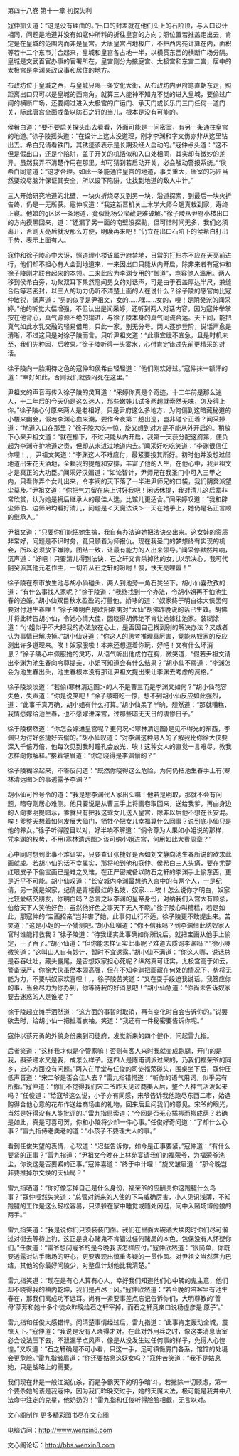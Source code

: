 第四十八卷 第十一章 初探失利

寇仲抓头道：“这是没有理由的。”出口的封盖就在他们头上的石阶顶，与入口设计相同，问题是地道并没有如寇仲所料的折往皇宫的方向；照位置若推盖走出去，肯定是在皇城的范围内而非是皇宫。大唐皇宫占地极广，不把西内苑计算在内，面积等若十二个东市并合起来，皇城和皇宫各占地一半，以横贯东西的横断广场分隔。皇城是文武百官办事的官署所在，皇宫则分为掖庭宫、太极宫和东宫二宫，居中的太极宫是李渊亲政议事和居住的地方。

布政坊位于皇城之西，与皇城只隔一条安化大街，从布政坊内尹府笔直朝东走，照距离出口只可以是皇城的西南角。就算三人能神不知鬼不觉的进入皇城，要偷过广阔的横断广场，还要闯过进入太极宫的广运门、承天门或长乐门三门任何一道门关，际此唐宫全面戒备以防石之轩的当儿，根本是没有可能的。

侯希白道：“要不要启关探头出去看看，外面可能是一问密室，有另一条通往皇宫的地道。”徐子陵摇头道：“在设计上这太没道理，刚才李渊和字文伤亦非从这里钻出去。希白兄请看铁门，其锈迹该表示是长期没经人启动的。”寇仲点头道：“这不但是假出口，还是个陷阱，盖子开关的机括似和入口处相同，其实却有微妙的差异。虽然我弄不清楚作用在那里，却可猜到若启动开关，必会触动警报系统。”‘侯希白同意道：“这才合理。如此一条能通往皇宫的地道，事关重大，唐室的巧匠当然要绞尽脑汁保证其安全，所以设下陷阱，让找到地道的敌人中计。”

三人开始研究地道的北壁，一块火折烧尽又到另一块，沿道探索，到最后一块火折告终，仍是一无所获。寇仲叹道：“我这新晋机关土木学大师今趟真栽到家，寿终正寝。他娘的g区区一条地道，竟似比杨公宝藏更难破解。”徐子陵从尹府小楼出口的方向摸黑回来，道：“还漏了另一面的南壁没探勘，但可惜时间无多，我们必须离开，否则天亮后就没那么方便，明晚再来吧！”仍立在出口石阶下的侯希白打出手势，表示上面有人。

寇仲和徐子陵心中大讶，照道理小楼该属尹府禁地，日常的打扫亦不应在天亮前进行，他们却不担心有人会到地道来，一来因出口只能从内开启，除非来者有寇仲和徐子陵刚才联合起来的本领。二来此应为李渊专用的“御道”，岂容他人滥用。两人移到侯希白旁，功聚双耳下果然隐闻男女的对话声，可是由于石盖厚达半尺，兼缝合后等若密封，以三人的功力仍听不清楚上面的人在说什么？徐子陵的感官向比寇仲敏锐，低声道：“男的似乎是尹祖文，女的……嘿……女的，嗅！是阴癸派的闻采婷。”他的听觉大幅增强，不但认出是闻采婷，还听到两人对话内容，因为寇仲举掌按在他背心，真气源源不绝的输进，与徐子陵本身的真气同流合运。天下间，能把真气如此水乳交融的轻易借用，只此一家，别无分号。两人逐步登阶，说话声愈是清晰，不过这只是对徐子陵而言。只听尹祖文道：“此事宜缓不宜急，且是时机未至，我们先种因，后收果。”徐子陵听得一头雾水，心付肯定错过先前更精采的对话。

徐子陵向一脸期待之色的寇仲和侯希白轻轻道：“他们刚欢好过。”寇仲抹一额汗的道：“幸好如此，否则我们就要闷死在这里。”

尹祖文的声音再传入徐子陵的灵耳道：“采婷你真是个奇迹，十二年前是那么迷人，十二年后的今天仍是这么迷人，那些嫩娃儿试多两趟就索然无味，怎及得上你。”徐子陵心付原来两人是老相好，只是尹府这么多地方，为何偏到这暗藏秘道的小楼来幽会，假若李渊心血来潮，要作今夜第二趟出巡，岂非碰个正着？闻采婷道：“地道入口在那里？”徐子陵大吃一惊，旋又想到对方是不能从外开启的。稍放下心来尹祖文道：“就在榻下，不过只能从内开启，我第一天获分配这府第，便负起为李渊守护地道之责，但却从未进过地道内去。”闻采好吃吃笑道：“李渊很信任你哩！，，尹祖文笑道：“李渊这人不难应付，最紧要投其所好。初时他并没想过借地道出来花天酒地，全赖我的提醒和安排，丰富了他的人生，在他心中，我尹祖文才是真正的大功臣。”闻采好汉媚道：“如论智计，尹师兄在我圣门中可入三甲之内，只看你弄个女儿出来，令李阀的天下落了一半进尹师兄的口袋，我们阴癸派望尘莫及。”尹祖文道：“你把气力留在床上讨好我吧！闲话休提，我对清儿这后辈非常欣赏，认为她是祝后继承人的最佳人选，比馆儿更适合。”闻采婷叹道：“我和辟尘师伯、边师弟均看好清儿，问题是＜天魔法诀＞一天在她手上，她仍是名正言顺的继承人。”

尹祖文道：“只要你们能把她生擒，我自有办法迫她把法诀交出来。这女娃的资质非常好，问题是不识时务，竟只顾着为师报仇。现在我圣门的梦想终有实现的机会，所以必须放下嫌隙，团结一致，让最有能力的人出来领导。”闻采停默然片响，沉声道：“好吧！只要清儿得到法诀，石之轩又肯杀掉他的女儿以示决心，我可代阴癸派其他元老作主，一切听从石之轩的吩咐！懊，快天亮哩嚣！”

徐子陵在东市放生池与胡小仙碰头，两人到池旁—角石凳坐下。胡小仙喜孜孜的道：“有什么事找人家呢？”徐于陵道：“我终找到一个办法，令胡小姐再不怕池生春的迫婚。”胡小仙双目秋水盈盈的打量他，娇哆的道：“奴家终于明白徐大侠因何要对付池生春哩！”徐子陵明白是欧阳希夷对“大仙”胡佛昨晚说的话已生效。胡佛并将此转告胡小仙，令她心情大佳，因晓得胡佛绝不肯让她嫁往池家。装糊涂道：“小姐似乎不大把我的办法放在心上，是否因自己找到别的解决办法？又或者认为事情已解决掉。”胡小仙讶道：“你这人的思考推理真厉害，竞能从奴家的反应测出许多道理来。唉！奴家服啦！本来还想逗着你玩，好吧！又有什么坏消息？”徐子陵心中佩服她的灵巧，从语气听出他成竹在胸，微笑道，“假若尹祖文请出李渊为池生春向令尊提亲，小姐可知道会有什么结果？”胡小仙不屑道：“李渊怎会为池生春出头，池生春根本没有那让尹祖文提出来让李渊去考虑的资格。”

徐子陵淡淡道：“若偷(寒林清远图＞的人不是曹三而是李渊又如何？”胡小仙花容失色，失声道：“你是说笑吧！”徐子陵暗吃一惊，想不到胡小仙反应如此强烈，道：“此事千真万确，胡小姐有什么打算。”胡小仙呆了半晌，颓然道：“那就糟糕，我情愿嫁给池生春，也不愿嫁进深宫，过那些暗无天日的凄惨日子。”

徐于陵楞然道：“你怎会嫁进皇宫呢？更何况＜寒林清远图)是见不得光的东西，李渊只为讨好张捷好去偷的。”胡小仙叹道：“对李渊这种男人的了解我比你徐大侠要深入千倍万倍，他每次见到我时瞳孔会放光，唉！这种女人的直觉一言难尽，教我怎样向你解释。”接着皱眉道：“你怎晓得是李渊偷的？”

徐子陵糊涂起来，不答反问道：“既然你晓得这么危险，为何仍把池生春手上有(寒林清远图＞的事透露予李渊？”

胡小仙可怜号令的道：“我是想李渊代人家出头嘛！他若是明取，那就不会有问题，暗夺则居心难测。他只要说是从曹三手上将画卷取回来，送给我爹，再由身边的人向爹明提暗示，爹就只有把我这乖女儿送入皇宫，除非以后他不想在长安混。唉！爹整天想着如何发展大仙门，牺牲个把女儿幸福算什么回事？说到底小仙只是他的养女。”徐子听得膛目以对，好半响不解道：“倘令尊为人果如小姐说的那样，凭李渊的权势，不用(寒林清远图＞该可纳小姐进宫，何用如此大费周章？”

心中同时想到此事不难证实，只要查证张捷好是否如刘文静向池生春所说的欲求此画就成。若胡小仙的话不幸属实，那将轮到他和寇仲、侯希白三人头痛，要在尤楚红眼皮子下偷宝画已是难之又难，在正严密戒备以防石之轩的李渊手上偷东西，更是近乎不可能。胡小仙叹道：“长安城内李渊最想纳入宫中的有两个人，一是纪倩，另一就是奴家，纪倩是青楼最红的名妓，奴家……唉！怎么说你才明白，奴家比较爱结交朋友，你明白吗？总言之以李渊的皇帝身份，对纳我们入宫大有顾忌，伯给天下人笑他好色，虽然他好色之事天下无人不晓。”徐子陵心叫糟糕，若是如此，那寇仲的“宝画招亲”岂非害了她，此事何止行不适，徐子陵更不敢提出来。苦笑道：“这是小姐的一个猜测吧。”胡小仙嗔道：“你不信我吗？到李渊借此纳奴家入官时谁能打救我？”徐子陵道：“待我证实此事确如你所说后。就把宝画从他手上偷定，一了百了。”胡小仙道：“但你能怎样证实此事呢？难道去质询李渊吗？”徐小陵微笑道：“这叫山人自有妙计，暂时不宜透露。”胡小仙不满道：“你这人哪，说话总是吞吞吐吐，藏头露尾，是否想奴家担心死呢？纵然真可证实，太极宫高于如云，警备深严，你徐大侠虽然本领高强，但在不知李渊把画藏在何处的情况下，势将无能为力，不要哄奴家欢喜哩！，，徐子陵苦笑道：“又在耍手段迫我说话。我答应你的事，当会尽力为你办到，你等待我的好消息吧！”胡小仙急道：“你尚未告诉奴家要去迷惑的人是谁呢？”

徐于陵起立摊手洒然道：“这方面的事暂时取消，再有变化时自会告诉你的。”说罢欲去时，给胡小仙一把扯着衣袖，笑道：“我还有一件秘密要告诉你呢。”

寇仲以蔡元勇的外貌身份来到司徒府，发觉新来的四个健仆，问起雷九指。

后者笑道：“这样我才似是个管家嘛！否则有客人来时我就变成跑腿，开门的是我，斟茶递水又是我，成怎么样子。这四人是陈甫调派过来的，乃我们福荣爷的同乡，忠心方面没有问题。”两入在厅堂与任俊的司徒福荣碰头，围桌坐下后，寇仲压低声音道：“宋二爷是否会佳人去？”雷九指错愕道：“听你的语气用词，似乎另有所指。”寇仲道：“你们不觉得我们宋二爷昨天见过商美人后，整个人神气活泼起来吗？”任俊道：“给寇爷这么说，小子亦有同感，宋爷告诉我他跑尽东西二市，始选购得合他心意的花布作送给商场主的礼物，回来后且问我们的意见。宋爷的眼光，当然是好得没有人能批评的。”雷九指思索道：“今回是否无心插柳而柳成荫？若确是如此，真是可喜可贺，你和小陵将少却一件心事。”任俊好奇问道：“了却什么心事？”雷九指侍老卖老的道：“小孩子不要理大人的事。”

看到任俊失望的表情，心软道：“迟些告诉你，如今是正事要紧。”寇仲道：“有什么要紧的正事？”雷九指道：“尹祖文今晚在上林苑宴请我们的福荣爷，为福荣爷洗尘，你说这是否要紧的正事。”寇仲喜道：“终于中计哩！”旋又皱眉道：“那今晚岂非要推掉尔文焕的天仙局？”

雷九指晒道：“你好像忘掉自己是什么身份，福荣爷的应酬关你这跑腿什么鸟事？”寇仲哑然失笑道：“总管对新来的人使的下马威确厉害，小人见识浅薄，不知跑腿的工作是这么轻松容易，只须躲在家中睡觉或随处闲逛，问中入赌场博他娘的两手。”

雷九指笑道：“我是说你们只须装装门面。我们在里面大碗酒大块肉时你们尽可溜过对街去等待上钓，这正是贪心赌鬼不肯错过任何赌局的本色，包保没有人怀疑你们。”任俊道：“雷爷想问寇爷的是今晚我该怎样应付。”寇仲欣然道：“很简单，你既要透露对沾手赌场的野心，更要表现出慎重多疑的一贯作风。对尹祖文当然落力巴结，其他的你最好问陵少，对整盘计划他比我清楚。”

雷九指笑道：“现在是有心人算有心人，幸好我们知道他们心中转的鬼主意，他们却不晓得我的袖内乾坤，我们是占尽上风。”寇仲欣然道：“若今晚的陪客里有池生春在，那我们离成功不远耳。尚有一紧要事差点忘记告诉你们，大明尊教的‘善母’莎芳和她十多个徒众昨晚给石之轩宰掉，而石之轩竞亲口说杨虚彦是‘原子’。”

雷九指和任俊大感错悍。问清楚事情经过后，雷九指道：“此事肯定轰动全城，震惊天下。”寇仲道：“我说是没有人晓得才对。在此对外用兵之时，像这类消息唐室必会设法压下去，不泄漏半点风声，像是从没发生过任何事的样子，免得人心惶惶。”又叹道：“石之轩确是不可小看，只这一手，足可镇慑魔门各系，馆馆的处境会更危险。”雷九指皱眉道：“你还要姑息这妖女吗？”寇仲苦笑道：“我不是姑息她，只是战略上的需要。

我们现在非是一般江湖仇杀，而是争霸天下的明争暗’斗。若撇除一切顾虑，第一个要杀她的该是我寇仲，因为我们昨晚交过手，她的天魔大法，极可能是我井中八法命中注定的克星，他奶奶的！”雷九指和任俊听得脸脸相觑，无言以对。

文心阁制作 更多精彩图书尽在文心阁

电脑访问：http://www.wenxin8.com

文心阁论坛：http://bbs.wenxin8.com